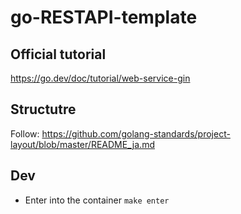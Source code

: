 # go-RESTAPI-template

## Official tutorial

https://go.dev/doc/tutorial/web-service-gin

## Structutre

Follow: https://github.com/golang-standards/project-layout/blob/master/README_ja.md

## Dev

- Enter into the container
  `make enter`
